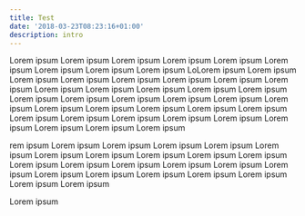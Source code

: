 ```yaml
---
title: Test
date: '2018-03-23T08:23:16+01:00'
description: intro
---
```

Lorem ipsum Lorem ipsum Lorem ipsum Lorem ipsum Lorem ipsum Lorem ipsum Lorem ipsum Lorem ipsum Lorem ipsum LoLorem ipsum Lorem ipsum Lorem ipsum Lorem ipsum Lorem ipsum Lorem ipsum Lorem ipsum Lorem ipsum Lorem ipsum Lorem ipsum Lorem ipsum Lorem ipsum Lorem ipsum Lorem ipsum Lorem ipsum Lorem ipsum Lorem ipsum Lorem ipsum Lorem ipsum Lorem ipsum Lorem ipsum Lorem ipsum Lorem ipsum Lorem ipsum Lorem ipsum Lorem ipsum Lorem ipsum Lorem ipsum Lorem ipsum Lorem ipsum Lorem ipsum Lorem ipsum Lorem ipsum 

rem ipsum Lorem ipsum Lorem ipsum Lorem ipsum Lorem ipsum Lorem ipsum Lorem ipsum Lorem ipsum Lorem ipsum Lorem ipsum Lorem ipsum Lorem ipsum Lorem ipsum Lorem ipsum Lorem ipsum Lorem ipsum Lorem ipsum Lorem ipsum Lorem ipsum Lorem ipsum Lorem ipsum Lorem ipsum Lorem ipsum Lorem ipsum 

Lorem ipsum
